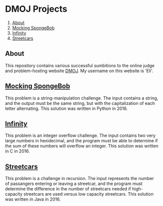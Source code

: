 # DMOJ Projects

1. [About](#about)
2. [Mocking SpongeBob](#mocking_spongebob)
3. [Infinity](#infinity)
4. [Streetcars](#streetcars)

## About

This repository contains various successful sumbitions to the online judge and problem-hosting website [DMOJ](https://dmoj.ca/). My username on this website is 'Eli'.

## [Mocking SpongeBob](https://dmoj.ca/problem/mockingspongebob)

This problem is a string-manipulation challenge. The input contains a string, and the output must be the same string, but with the capitalization of each letter alternating.
This solution was written in Python in 2016.

## [Infinity](https://dmoj.ca/problem/infinity)

This problem is an integer overflow challenge. The input contains two very large numbers in hexidecimal, and the program must be able to determine if the sum of these numbers will overflow an integer.
This solution was written in C in 2016.

## [Streetcars](https://dmoj.ca/problem/dmopc14c6p3)

This problem is a challenge in recursion. The input represents the number of passangers entering or leaving a streetcar, and the program must determine the difference in the number of streetcars needed if high-capacity streetcars are used versus low capacity streetcars.
This solution was written in Java in 2016.